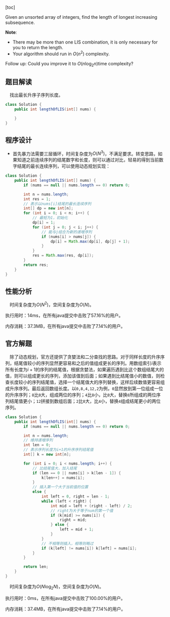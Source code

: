[toc]

Given an unsorted array of integers, find the length of longest increasing subsequence.



**Note**:

* There may be more than one LIS combination, it is only necessary for you to return the length.
* Your algorithm should run in $O(n^2)$ complexity.



Follow up: Could you improve it to $O(n\log_2n)$time complexity?



## 题目解读

&emsp;找出最长升序子序列长度。

```java
class Solution {
    public int lengthOfLIS(int[] nums) {

    }
}
```

## 程序设计

* 首先暴力法需要三层循环，时间复杂度为$O(N^3)$，不满足要求。转变思路，如果知道之前连续序列的结尾数字和长度，则可以通过对比，轻易的得到当前数字结尾的最长连续序列，可以使用动态规划实现：

```java
class Solution {
    public int lengthOfLIS(int[] nums) {
        if (nums == null || nums.length == 0) return 0;

        int n = nums.length;
        int res = 1;
        // 表示以nums[i]结尾的最长连续序列
        int[] dp = new int[n];
        for (int i = 0; i < n; i++) {
            // 最短为1，初始化
            dp[i] = 1;
            for (int j = 0; j < i; j++) {
                // 能与j组合为新的递增序列
                if (nums[i] > nums[j]) {
                    dp[i] = Math.max(dp[i], dp[j] + 1);
                }
            }
            res = Math.max(res, dp[i]);
        }
        return res;
    }
}
```

## 性能分析

&emsp;时间复杂度为$O(N^2)$，空间复杂度为$O(N)$。

执行用时：14ms，在所有java提交中击败了57.16%的用户。

内存消耗：37.3MB，在所有java提交中击败了7.14%的用户。

## 官方解题

&emsp;除了动态规划，官方还提供了贪婪法和二分查找的思路。对于同样长度的升序序列，结尾值较小的序列显然更容易和之后的值组成更长的序列。用数组索引$i$表示所有长度为$i + 1$的序列的结尾值，根据贪婪法，如果遍历遇到比这个数组结尾大的值，则可以组成更长的序列，添加该值到后面；如果遇到比结尾值小的数值，则检查长度较小的序列结尾值，选择一个结尾值大的序列替换，这样后续数值更容易组成升序序列。最后返回数组长度。以`0,8,4,12,2`为例，`0`显然放到第一位组成一位的升序序列；`8`比`0`大，组成两位的序列；`4`比`8`小，比`0`大，替换`8`所组成的两位序列结尾值更小；`12`拼接到数组后面；`2`比`0`大，比`4`小，替换`4`组成结尾更小的两位序列。

```java
class Solution {
    public int lengthOfLIS(int[] nums) {
        if (nums == null || nums.length == 0) return 0;

        int n = nums.length;
        // 维持递增序列
        int len = 0;
        // 表示序列长度为i+1的升序序列结尾值
        int[] k = new int[n];

        for (int i = 0; i < nums.length; i++) {
            // 比结尾值大，加入结尾
            if (len == 0 || nums[i] > k[len - 1]) {
                k[len++] = nums[i];
            }
            // 插入第一个大于当前值的位置
            else {
                int left = 0, right = len - 1;
                while (left < right) {
                    int mid = left + (right - left) / 2;
                    // right为大于等于num的第一个值
                    if (k[mid] >= nums[i]) {
                        right = mid;
                    } else {
                        left = mid + 1;
                    }
                }
                // 不相等则插入，相等则略过
                if (k[left] != nums[i]) k[left] = nums[i];
            }
        }

        return len;
    }
}
```

&emsp;时间复杂度为$O(N\log_2N)$，空间复杂度为$O(N)$。

执行用时：0ms，在所有java提交中击败了100.00%的用户。

内存消耗：37.4MB，在所有java提交中击败了7.14%的用户。